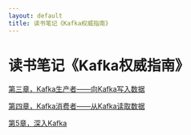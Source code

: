 ```yaml
---
layout: default
title: 读书笔记《Kafka权威指南》
---
```


# 读书笔记《Kafka权威指南》

[第三章，Kafka生产者——向Kafka写入数据](./note-kafka-definitive-guide-chapter3.html)

[第四章，Kafka消费者——从Kafka读取数据](./note-kafka-definitive-guide-chapter4.html)

[第5章，深入Kafka](./note-kafka-definitive-guide-chapter5.html)
